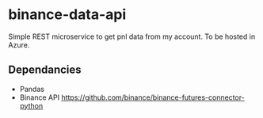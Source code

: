 # binance-data-api
Simple REST microservice to get pnl data from my account. To be hosted in Azure. 

## Dependancies
- Pandas
- Binance API https://github.com/binance/binance-futures-connector-python
